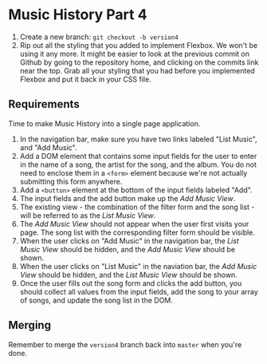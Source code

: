 # Music History Part 4

1. Create a new branch: `git checkout -b version4`
2. Rip out all the styling that you added to implement Flexbox. We won't be using it any more. It might be easier to look at the previous commit on Github by going to the repository home, and clicking on the commits link near the top. Grab all your styling that you had before you implemented Flexbox and put it back in your CSS file.

## Requirements

Time to make Music History into a single page application.

1. In the navigation bar, make sure you have two links labeled "List Music", and "Add Music".
1. Add a DOM element that contains some input fields for the user to enter in the name of a song, the artist for the song, and the album. You do not need to enclose them in a `<form>` element because we're not actually submitting this form anywhere.
1. Add a `<button>` element at the bottom of the input fields labeled "Add".
1. The input fields and the add button make up the *Add Music View*.
1. The existing view - the combination of the filter form and the song list - will be referred to as the *List Music View*.
1. The *Add Music View* should not appear when the user first visits your page. The song list with the corresponding filter form should be visible.
1. When the user clicks on "Add Music" in the navigation bar, the *List Music View* should be hidden, and the *Add Music View* should be shown.
1. When the user clicks on "List Music" in the naviation bar, the *Add Music View* should be hidden, and the *List Music View* should be shown.
1. Once the user fills out the song form and clicks the add button, you should collect all values from the input fields, add the song to your array of songs, and update the song list in the DOM.


## Merging

Remember to merge the `version4` branch back into `master` when you're done.